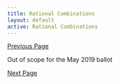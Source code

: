 ```yaml
---
title: Rational Combinations
layout: default
active: Rational Combinations
---
```


[Previous Page](Operations.html)

Out of scope for the May 2019 ballot

[Next Page](Validation.html)